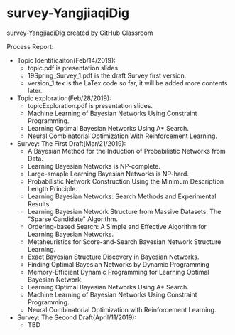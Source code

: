 # survey-YangjiaqiDig
survey-YangjiaqiDig created by GitHub Classroom

Process Report:
* Topic Identificaiton(Feb/14/2019):  
  * topic.pdf is presentation slides.
  * 19Spring_Survey_1.pdf is the draft Survey first version.
  * version_1.tex is the LaTex code so far, it will be added more contents later.
* Topic exploration(Feb/28/2019):
  * topicExploration.pdf is presentation slides.
  * Machine Learning of Bayesian Networks Using Constraint Programming.
  * Learning Optimal Bayesian Networks Using A* Search.
  * Neural Combinatorial Optimization With Reinforcement Learning.
* Survey: The First Draft(Mar/21/2019):
  * A Bayesian Method for the Induction of Probabilistic Networks from Data.
  * Learning Bayesian Networks is NP-complete.
  * Large-smaple Learning Bayesian Networks is NP-hard.
  * Probabilistic Network Construction Using the Minimum Description Length Principle.
  * Learning Bayesian Networks: Search Methods and Experimental Results.
  * Learning Bayesian Network Structure from Massive Datasets: The "Sparse Candidate" Algorithm.
  * Ordering-based Search: A Simple and Effective Algorithm for Learning Bayesian Networks.
  * Metaheuristics for Score-and-Search Bayesian Network Structure Learning.
  * Exact Bayesian Structure Discovery in Bayesian Networks.
  * Finding Optimal Bayesian Networks by Dynamic Programming
  * Memory-Efficient Dynamic Programming for Learning Optimal Bayesian Network.
  * Learning Optimal Bayesian Networks Using A* Search.
  * Machine Learning of Bayesian Networks Using Constraint Programming.
  * Neural Combinatorial Optimization with Reinforcement Learning.
* Survey: The Second Draft(April/11/2019):
  * TBD
